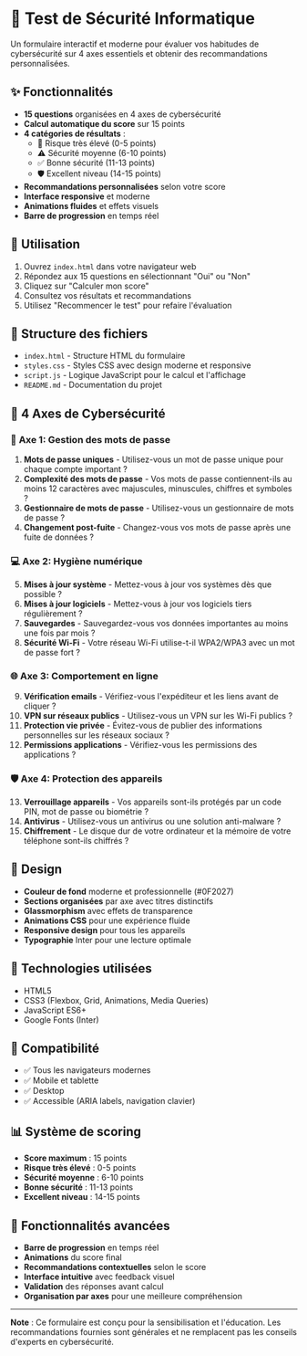 # 🔐 Test de Sécurité Informatique

Un formulaire interactif et moderne pour évaluer vos habitudes de cybersécurité sur 4 axes essentiels et obtenir des recommandations personnalisées.

## ✨ Fonctionnalités

- **15 questions** organisées en 4 axes de cybersécurité
- **Calcul automatique du score** sur 15 points
- **4 catégories de résultats** :
  - 🚨 Risque très élevé (0-5 points)
  - ⚠️ Sécurité moyenne (6-10 points)
  - ✅ Bonne sécurité (11-13 points)
  - 🛡️ Excellent niveau (14-15 points)
- **Recommandations personnalisées** selon votre score
- **Interface responsive** et moderne
- **Animations fluides** et effets visuels
- **Barre de progression** en temps réel

## 🚀 Utilisation

1. Ouvrez `index.html` dans votre navigateur web
2. Répondez aux 15 questions en sélectionnant "Oui" ou "Non"
3. Cliquez sur "Calculer mon score"
4. Consultez vos résultats et recommandations
5. Utilisez "Recommencer le test" pour refaire l'évaluation

## 📁 Structure des fichiers

- `index.html` - Structure HTML du formulaire
- `styles.css` - Styles CSS avec design moderne et responsive
- `script.js` - Logique JavaScript pour le calcul et l'affichage
- `README.md` - Documentation du projet

## 🎯 4 Axes de Cybersécurité

### 🔑 **Axe 1: Gestion des mots de passe**
1. **Mots de passe uniques** - Utilisez-vous un mot de passe unique pour chaque compte important ?
2. **Complexité des mots de passe** - Vos mots de passe contiennent-ils au moins 12 caractères avec majuscules, minuscules, chiffres et symboles ?
3. **Gestionnaire de mots de passe** - Utilisez-vous un gestionnaire de mots de passe ?
4. **Changement post-fuite** - Changez-vous vos mots de passe après une fuite de données ?

### 💻 **Axe 2: Hygiène numérique**
5. **Mises à jour système** - Mettez-vous à jour vos systèmes dès que possible ?
6. **Mises à jour logiciels** - Mettez-vous à jour vos logiciels tiers régulièrement ?
7. **Sauvegardes** - Sauvegardez-vous vos données importantes au moins une fois par mois ?
8. **Sécurité Wi-Fi** - Votre réseau Wi-Fi utilise-t-il WPA2/WPA3 avec un mot de passe fort ?

### 🌐 **Axe 3: Comportement en ligne**
9. **Vérification emails** - Vérifiez-vous l'expéditeur et les liens avant de cliquer ?
10. **VPN sur réseaux publics** - Utilisez-vous un VPN sur les Wi-Fi publics ?
11. **Protection vie privée** - Évitez-vous de publier des informations personnelles sur les réseaux sociaux ?
12. **Permissions applications** - Vérifiez-vous les permissions des applications ?

### 🛡️ **Axe 4: Protection des appareils**
13. **Verrouillage appareils** - Vos appareils sont-ils protégés par un code PIN, mot de passe ou biométrie ?
14. **Antivirus** - Utilisez-vous un antivirus ou une solution anti-malware ?
15. **Chiffrement** - Le disque dur de votre ordinateur et la mémoire de votre téléphone sont-ils chiffrés ?

## 🎨 Design

- **Couleur de fond** moderne et professionnelle (#0F2027)
- **Sections organisées** par axe avec titres distinctifs
- **Glassmorphism** avec effets de transparence
- **Animations CSS** pour une expérience fluide
- **Responsive design** pour tous les appareils
- **Typographie** Inter pour une lecture optimale

## 🔧 Technologies utilisées

- HTML5
- CSS3 (Flexbox, Grid, Animations, Media Queries)
- JavaScript ES6+
- Google Fonts (Inter)

## 📱 Compatibilité

- ✅ Tous les navigateurs modernes
- ✅ Mobile et tablette
- ✅ Desktop
- ✅ Accessible (ARIA labels, navigation clavier)

## 📊 Système de scoring

- **Score maximum** : 15 points
- **Risque très élevé** : 0-5 points
- **Sécurité moyenne** : 6-10 points
- **Bonne sécurité** : 11-13 points
- **Excellent niveau** : 14-15 points

## 🌟 Fonctionnalités avancées

- **Barre de progression** en temps réel
- **Animations** du score final
- **Recommandations contextuelles** selon le score
- **Interface intuitive** avec feedback visuel
- **Validation** des réponses avant calcul
- **Organisation par axes** pour une meilleure compréhension

---

**Note** : Ce formulaire est conçu pour la sensibilisation et l'éducation. Les recommandations fournies sont générales et ne remplacent pas les conseils d'experts en cybersécurité. 